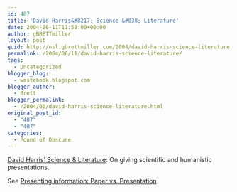 ```yaml
---
id: 407
title: 'David Harris&#8217; Science &#038; Literature'
date: 2004-06-11T11:58:00+00:00
author: gBRETTmiller
layout: post
guid: http://nsl.gbrettmiller.com/2004/david-harris-science-literature
permalink: /2004/06/11/david-harris-science-literature/
tags:
  - Uncategorized
blogger_blog:
  - wastebook.blogspot.com
blogger_author:
  - Brett
blogger_permalink:
  - /2004/06/david-harris-science-literature.html
original_post_id:
  - "407"
  - "407"
categories:
  - Pound of Obscure
---
```

[David Harris&#8217; Science & Literature](http://blogs.salon.com/0001092/2004/06/10.html): On giving scientific and humanistic presentations.

See [Presenting information: Paper vs. Presentation](http://nsl.blogspot.com/2004_04_01_nsl_archive.html#108205491943521805)